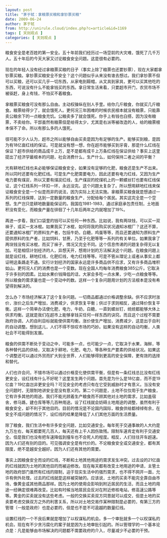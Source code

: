```yaml
---
layout: post
title: "茅于轼：拿粮票买粮和拿钞票买粮"
date: 2009-06-24
author: 茅于轼
from: http://unirule.cloud/index.php?c=article&id=1169
tags: [ 天则观点 ]
categories: [ 天则观点 ]
---
```


<div class="article">
 <div class="body-text">
  <p>
   <font size="2">
    <p>
     粮食安全是老百姓的第一安全。五十年前我们经历过一场空前的大灾难，饿死了几千万人。五十年后的今天大家又讨论粮食安全问题。这是很有必要的。
     <br/>
     <br/>
     现在的年轻人没有经过拿粮票买粮的日子（事实上除了粮票也还要钞票），现在大家都拿钞票买粮。拿钞票买粮安全不安全？这个问题似乎从来没有谁去想过。我们拿钞票不但可以买粮，还可以买几乎一切东西，从家电到鞋帽，从文具到家具，更可以买其他吃的东西，可说没有什么不能拿钱买的东西。拿日常生活来看，只要超市开门，农贸市场不被驱赶，身上有钱，不怕买不着粮食。
     <br/>
     <br/>
     拿粮票买粮食可没有那么自由。主动权操纵在别人手里。给你几斤粮食，你就买几斤粮食。粮票给得少了，就会饿死人。更何况三年困难的时候农民根本就没有粮票，只能靠卖公粮余下的一点粮食充饥。公粮卖多了就会饿死。你手上有钱也白搭，因为没有粮票，不卖给你。干部虽然有粮票但是给得太少，尤其是右派等被改造的人，给的粮票根本保不了命。所以有那么多的人饿死。
     <br/>
     <br/>
     很可能不少人认为，超市之所以能够自由买卖是因为有足够的生产。能够买到粮，是因为有18亿亩红线的保证。可是就没有想一想，你在超市能够买到牙膏，那是什么红线在保证？超市供给的商品成千上万，是不是都有成千上万条红线在保证供给？事实上这里提出了经济学最根本的问题，社会消费什么，生产什么，如何保持二者之间的平衡？
     <br/>
     <br/>
     光有耕地红线也未必能够保证粮食安全，如果没有足够的化肥，粮食还是生产不出来。所以同时还要有化肥红线。可是生产化肥需要电力，因此还要有电力红线，又因为生产电力要有煤炭，所以又要有煤炭红线，生产煤炭的挖煤机上的一颗螺丝钉也要有红线保证，这个红线系列一环扣一环，永远没完。这个问题太复杂了。所以想用耕地红线来保证粮食安全是一个似是而非的说法，因为实际上无法实施。拿粮票买粮食就是想通过一系列的红线保障，达到一定数量的粮食生产，分配给每个居民。其实这完全是一个空想。生产岂只是耕地数量能保证的。我国在1981-1983，通过家庭承包责任制，土地面积没有变化，而粮食产量在徘徊了十几年后两年之内就增加了19%。
     <br/>
     <br/>
     再进一步看，我们口袋里的钱可以买任何一种东西。比如说，我有两块钱，可以买一双袜子，或买一支冰棍。如果我买了冰棍，如何将我的购买状况通知冰棍厂？这还不算，还要通知冰棍厂的原料生产者，包括牛奶，白糖，鸡蛋等等，而且还要通知为原料生产提供原料的生产者，比如饲料，甘蔗，乃至于化肥等等一系列的有关单位。如果我拿了两块钱没有买冰棍，而买了袜子，情况又完全不同。这个信息传递的问题复杂得无以复加。可是相信计划经济的人，异想天开，想用计划的方法解决这个问题。在粮食问题上就是设红线，耕地红线，化肥红线，电力红线等等。可是不管从理论上或者从事实上都证明这条路走不通。实行计划经济的国家永远是许多商品供不应求，又有许多商品堆积如山。更何况人们的消费也是一个变数。现在全国人均每年消费粮食385公斤。它取决于许多别的因素。比如水果价钱降低的话，大家会多吃一点水果，少吃一点粮食等等。所以粮食的需求量也是一个变动中的数。这样一个复杂问题用计划的方法根本是没有希望得到解决的。
     <br/>
     <br/>
     怎么办？市场经济解决了这个复杂问题。一切商品都通过价格调整余缺。供不应求时涨价，涨价之后生产增加，消费减少，供求恢复平衡；供过于求则相反，通过降价恢复平衡。这样一个简单办法使化肥，电力，牛奶，白糖，一直到螺丝钉，统统都能够大体上供求均衡。这就是我们在超市上能够拿钱买任何一样东西的诀窍。而且这个过程不需要政府协调，人的自利目标就能使供需均衡。涨价使生产增加，消费减少，这是出于自利的自动调整。想到这儿，人们不得不惊叹市场的巧妙。如果没有这样的自动均衡，人类社会不可能得到发展。
     <br/>
     <br/>
     粮食的供需不断处于变动之中，可能多一点，也可能少一点，它取决于水果，海鲜，等各种替代品的供给，又取决于耕地，化肥，电力，等各种生产要素的供给状况。如果这个调整还可以通过外贸而扩大到全世界，人们能够得到更高的安全保障，更有效的选择和替代。
     <br/>
     <br/>
     人们也许会问，不错市场可以通过价格变化使供需平衡，但是有一条红线总比没有红线更安全，设红线有什么不好呢？这里发生两个问题。首先是为什么是18亿亩，而不是19亿亩？19亿亩岂非更安全吗？可见安全的考虑只有在它受到威胁时才有意义。当没有安全问题时，无限制地讲安全是没有意义的。第二个问题是，土地不仅仅用于生产粮食，它有许多其他的用途。我们不能光顾着生产粮食而不顾其他对土地的需求，比如盖宿舍，修马路，建仓库等等几百种用途。设了红线就会妨碍土地用途的调整，虽然有利于粮食安全，却不利于其他目的。目前的情况是不论国内国际，粮食供给都绰绰有余，在安全不成问题的情况下，设红线的结果是降低了人们其他方面的生活质量。
     <br/>
     <br/>
     除了粮食，我们生活中有许多安全问题，比如交通安全。每年死于交通事故的人大约是九万左右，每天都要死几百人，每天还有上千人因伤致残。限制车速肯定有利于交通安全。但是我们也没有把车速降低到撞车也不会死人的程度。相反，人们往往开车超速。因为人们还有别的目的。可见强调安全是有代价的。不论粮食安全或交通安全，都有其限度，绝不是越安全越好。因为人们还有其他的需要。
     <br/>
     <br/>
     事实上因粮食安全而设的红线，不断和土地其他用途的需求发生冲突。过去设的21亿亩的红线就因为土地的其他目的而被迫修改。现在每天都有改变土地用途的申请，主管土地的政府部门虽然有红线的限制，迫于现实生活中的强烈需求，也不得不网开一面，允许有例外处理。过去的红线就是这样被突破的。应该说，土地的买卖不能完全靠自由市场，像黄金或其他商品那样。因为土地的使用会影响到附近居民的生活，而且土地的用途一经确定很难再改变。比如有时候当地居民会反对在附近修核电站，修高速公路等等。黄金的买卖就没有这些考虑。一般的交换买卖双方同意就可以成交，但是土地的买卖要考虑交换双方之外的利害关系，所以对土地交易作某种限制是必要的，有第三方的管理（一般是政府）也是必要的，但是也不是不可逾越的数量红线。
     <br/>
     <br/>
     设置红线的一个不良后果就是增加了以权谋私的机会。多一个审批就多一个以权谋私的机会。现在有不少贪污腐化的案子就是因为土地审批引起的。所以管理学的一个基本论点是：凡是能够由市场解决的问题都不需要政府的介入，尽量减少不必要的干预。
    </p>
   </font>
  </p>
 </div>
</div>

